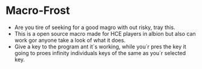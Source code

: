 # Macro-Frost

- Are you tire of seeking for a good magro with out risky, tray this.
- This is a open source macro made for HCE players in albion but also can work gor anyone take a look of what it does.
- Give a key to the program ant it´s working, while you´r pres the key it going to proes infinity individuals keys of the same as you´r selected key.

